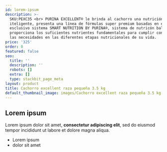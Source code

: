 ```yaml
---
id: lorem-ipsum
description: >-
  SKU:PEXC35 <br> PURINA EXCELLENT® le brinda al cachorro una nutrición
  iteligente, presenta una línea de fórmulas super premium basadas en el
  esclusivo sistema SMART NUTRITION BY PURINA®, sistema de nutricón balanceado,
  proporciona los suficientes nutrientes fundamentales para cumplir con todas
  las necesidades en las diferentes etapas nutricionales de su vida.
price: '325'
order: 0
featured: false
seo:
  title: ''
  description: ''
  robots: []
  extra: []
  type: stackbit_page_meta
layout: product
title: Cachorro excellent raza pequeña 3.5 kg
default_thumbnail_image: images/Cachorro excellent raza pequeña 3.5 kg.png.jpg
---
```

## Lorem ipsum

Lorem ipsum dolor sit amet, **consectetur adipiscing elit**, sed do eiusmod tempor incididunt ut labore et dolore magna aliqua.

- Lorem ipsum
- dolor sit amet